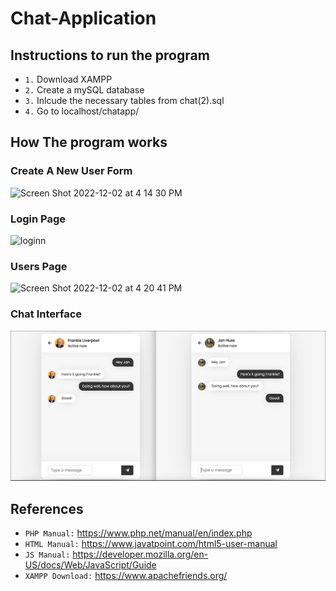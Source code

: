 # Chat-Application
## Instructions to run the program
* `1.` Download XAMPP
* `2.` Create a mySQL database
* `3.` Inlcude the necessary tables from chat(2).sql
* `4.` Go to localhost/chatapp/
## How The program works 
### Create A New User Form
<img width="467" alt="Screen Shot 2022-12-02 at 4 14 30 PM" src="https://user-images.githubusercontent.com/89602311/205399171-864d1ab9-bd9c-4398-bccb-bbbd6b8e874b.png">

### Login Page
<img width="492" alt="loginn" src="https://user-images.githubusercontent.com/89602311/205399353-040f946a-26f8-4877-9c5f-8109a9d23b05.png">

### Users Page
<img width="465" alt="Screen Shot 2022-12-02 at 4 20 41 PM" src="https://user-images.githubusercontent.com/89602311/205399828-65e81460-570c-46a4-a030-a5e5fc8ae784.png">


### Chat Interface
![Screenshot (870).png](https://github.com/blake-reynolds1/Chat-Application/blob/main/Screenshot%20(870).png)

## References

* `PHP Manual:` https://www.php.net/manual/en/index.php
* `HTML Manual:` https://www.javatpoint.com/html5-user-manual
* `JS Manual:` https://developer.mozilla.org/en-US/docs/Web/JavaScript/Guide
* `XAMPP Download:` https://www.apachefriends.org/


